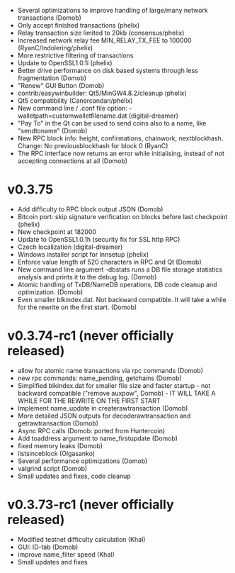 
* Several optimizations to improve handling of large/many network transactions (Domob)
* Only accept finished transactions (phelix)
* Relay transaction size limited to 20kb (consensus/phelix)
* Increased network relay fee MIN_RELAY_TX_FEE to 100000 (RyanC/Indolering/phelix)
* More restrictive filtering of transactions
* Update to OpenSSL1.0.1i (phelix)
* Better drive performance on disk based systems through less fragmentation (Domob)
* "Renew" GUI Button (Domob)
* contrib/easywinbuilder: Qt5/MinGW4.8.2/cleanup (phelix)
* Qt5 compatibility (Canercandan/phelix)
* New command line / .conf file option: -walletpath=customwalletfilename.dat (digital-dreamer)
* "Pay To" in the Qt can be used to send coins also to a name, like "sendtoname" (Domob)
* New RPC block info: height, confirmations, chainwork, nextblockhash. Change: No previousblockhash for block 0 (RyanC)
* The RPC interface now returns an error while initialising, instead of not accepting connections at all (Domob)

v0.3.75
=======
* Add difficulty to RPC block output JSON (Domob)
* Bitcoin port: skip signature verification on blocks before last checkpoint (phelix)
* New checkpoint at 182000
* Update to OpenSSL1.0.1h (security fix for SSL http RPC)
* Czech localization (digital-dreamer)
* Windows installer script for Innsetup (phelix)
* Enforce value length of 520 characters in RPC and Qt (Domob)
* New command line argument -dbstats runs a DB file storage statistics analysis and prints it to the debug log. (Domob)
* Atomic handling of TxDB/NameDB operations, DB code cleanup and optimization. (Domob)
* Even smaller blkindex.dat. Not backward compatible. It will take a while for the rewrite on the first start. (Domob)

v0.3.74-rc1 (never officially released)
=======================================
* allow for atomic name transactions via rpc commands (Domob)
* new rpc commands: name_pending, getchains (Domob)
* Simplified blkindex.dat for smaller file size and faster startup - not backward compatible ("remove auxpow", Domob) - IT WILL TAKE A WHILE FOR THE REWRITE ON THE FIRST START
* Implement name_update in createrawtransaction (Domob)
* More detailed JSON outputs for decoderawtransaction and getrawtransaction (Domob)
* Async RPC calls (Domob: ported from Huntercoin)
* Add toaddress argument to name_firstupdate (Domob)
* fixed memory leaks (Domob)
* listsinceblock (Olgasanko)
* Several performance optimizations (Domob)
* valgrind script (Domob)
* Small updates and fixes, code cleanup

v0.3.73-rc1 (never officially released)
=======================================
* Modified testnet difficulty calculation (Khal)
* GUI: ID-tab (Domob)
* improve name_filter speed (Khal)
* Small updates and fixes

